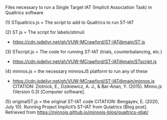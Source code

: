 Files necessary to run a Single Target IAT (Implicit Association Task) in Qualtrics software


(1) STqualtrics.js = The script to add to Qualtrics to run ST-IAT

(2) ST.js = The script for labels/stimuli
 - https://cdn.jsdelivr.net/gh/VUW-MCrawford/ST-IAT@main/ST.js

(3) STscript.js = The code for running ST-IAT (trials, counterbalancing, etc.)
 - https://cdn.jsdelivr.net/gh/VUW-MCrawford/ST-IAT@main/STscript.js

(4) minnos.js = the necessary minnosJS platform to run any of these
 - https://cdn.jsdelivr.net/gh/VUW-MCrawford/ST-IAT@main/minnos.js
 CITATION: Zlotnick, E., Dzikiewicz, A. J., & Bar-Anan, Y. (2015). Minno.js (Version 0.3) [Computer software].
 
(5) originalST.js = the original ST-IAT code
 CITATION: Bengayev, E. (2020, July 10). Running Project Implicit’s ST-IAT from Qulatrics [Blog post]. Retrieved from https://minnojs.github.io/minnojs-blog/qualtrics-stiat/
